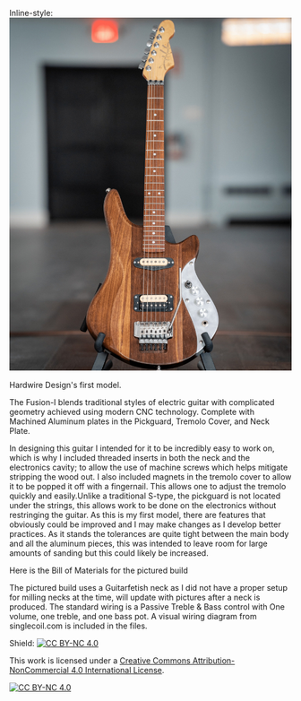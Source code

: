 Inline-style: 
![alt text](https://github.com/HardwireDesign/Fusion-I/blob/main/Photography/Guitar-23-min.jpg "Picture1")

Hardwire Design's first model. 

The Fusion-I blends traditional styles of electric guitar with complicated geometry achieved using modern CNC technology. Complete with Machined Aluminum plates in the Pickguard, Tremolo Cover, and Neck Plate. 

In designing this guitar I intended for it to be incredibly easy to work on, which is why I included threaded inserts in both the neck and the electronics cavity; to allow the use of machine screws which helps mitigate stripping the wood out. I also included magnets in the tremolo cover to allow it to be popped it off with a fingernail. This allows one to adjust the tremolo quickly and easily.Unlike a traditional S-type, the pickguard is not located under the strings, this allows work to be done on the electronics without restringing the guitar. As this is my first model, there are features that obviously could be improved and I may make changes as I develop better practices. As it stands the tolerances are quite tight between the main body and all the aluminum pieces, this was intended to leave room for large amounts of sanding but this could likely be increased.

Here is the Bill of Materials for the pictured build

The pictured build uses a Guitarfetish neck as I did not have a proper setup for milling necks at the time, will update with pictures after a neck is produced. The standard wiring is a Passive Treble & Bass control with One volume, one treble, and one bass pot. A visual wiring diagram from singlecoil.com is included in the files.

Shield: [![CC BY-NC 4.0][cc-by-nc-shield]][cc-by-nc]

This work is licensed under a
[Creative Commons Attribution-NonCommercial 4.0 International License][cc-by-nc].

[![CC BY-NC 4.0][cc-by-nc-image]][cc-by-nc]

[cc-by-nc]: https://creativecommons.org/licenses/by-nc/4.0/
[cc-by-nc-image]: https://licensebuttons.net/l/by-nc/4.0/88x31.png
[cc-by-nc-shield]: https://img.shields.io/badge/License-CC%20BY--NC%204.0-lightgrey.svg

